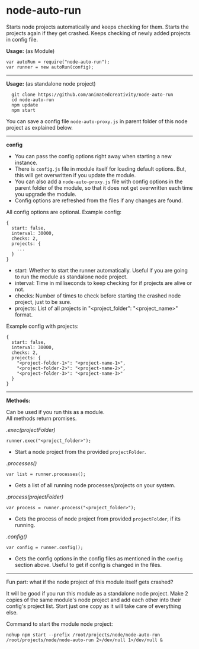 # node-auto-run

Starts node projects automatically and keeps checking for them. Starts the projects again if they get crashed. Keeps checking of newly added projects in config file.

**Usage:** (as Module)

```
var autoRun = require("node-auto-run");
var runner = new autoRun(config);
```

--------------------------------------

**Usage:** (as standalone node project)

```
  git clone https://github.com/animatedcreativity/node-auto-run
  cd node-auto-run
  npm update
  npm start
```

You can save a config file `node-auto-proxy.js` in parent folder of this node project as explained below.

-------------------------------------

**config**

- You can pass the config options right away when starting a new instance.
- There is `config.js` file in module itself for loading default options. But, this will get overwritten if you update the module.
- You can also add a `node-auto-proxy.js` file with config options in the parent folder of the module, so that it does not get overwritten each time you upgrade the module.
- Config options are refreshed from the files if any changes are found.

All config options are optional.
Example config:

```
{
  start: false,
  interval: 30000,
  checks: 2,
  projects: {
    ...
  }
}
```

- start: Whether to start the runner automatically. Useful if you are going to run the module as standalone node project.
- interval: Time in milliseconds to keep checking for if projects are alive or not.
- checks: Number of times to check before starting the crashed node project, just to be sure.
- projects: List of all projects in "<project_folder": "<project_name>" format.

Example config with projects:

```
{
  start: false,
  interval: 30000,
  checks: 2,
  projects: {
    "<project-folder-1>": "<project-name-1>",
    "<project-folder-2>": "<project-name-2>",
    "<project-folder-3>": "<project-name-3>"
  }
}
```

-----------------------------------

**Methods:**

Can be used if you run this as a module.  
All methods return promises.

*.exec(projectFolder)*

```
runner.exec("<project_folder>");
```

- Start a node project from the provided `projectFolder`.

*.processes()*

```
var list = runner.processes();
```

- Gets a list of all running node processes/projects on your system.

*.process(projectFolder)*

```
var process = runner.process("<project_folder>");
```

- Gets the process of node project from provided `projectFolder`, if its running.

*.config()*

```
var config = runner.config();
```

- Gets the config options in the config files as mentioned in the `config` section above. Useful to get if config is changed in the files.

--------------------------------------------

Fun part: what if the node project of this module itself gets crashed?

It will be good if you run this module as a standalone node project. Make 2 copies of the same module's node project and add each other into their config's project list. Start just one copy as it will take care of everything else.

Command to start the module node project:

```
nohup npm start --prefix /root/projects/node/node-auto-run /root/projects/node/node-auto-run 2>/dev/null 1>/dev/null & 
```